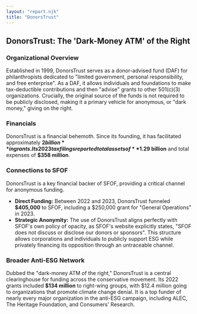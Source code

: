 ```yaml
---
layout: "report.njk"
title: "DonorsTrust"
---
```


## DonorsTrust: The 'Dark-Money ATM' of the Right

### Organizational Overview

Established in 1999, DonorsTrust serves as a donor-advised fund (DAF) for philanthropists dedicated to "limited government, personal responsibility, and free enterprise". As a DAF, it allows individuals and foundations to make tax-deductible contributions and then "advise" grants to other 501(c)(3) organizations. Crucially, the original source of the funds is not required to be publicly disclosed, making it a primary vehicle for anonymous, or "dark money," giving on the right.

### Financials

DonorsTrust is a financial behemoth. Since its founding, it has facilitated approximately **$2 billion** in grants. Its 2023 tax filings reported total assets of **$1.29 billion** and total expenses of **$358 million**.

### Connections to SFOF

DonorsTrust is a key financial backer of SFOF, providing a critical channel for anonymous funding.

* **Direct Funding:** Between 2022 and 2023, DonorsTrust funneled **$405,000** to SFOF, including a $250,000 grant for "General Operations" in 2023.
* **Strategic Anonymity:** The use of DonorsTrust aligns perfectly with SFOF's own policy of opacity, as SFOF's website explicitly states, "SFOF does not discuss or disclose our donors or sponsors". This structure allows corporations and individuals to publicly support ESG while privately financing its opposition through an untraceable channel.

### Broader Anti-ESG Network

Dubbed the "dark-money ATM of the right," DonorsTrust is a central clearinghouse for funding across the conservative movement. Its 2022 grants included **$134 million** to right-wing groups, with $12.4 million going to organizations that promote climate change denial. It is a top funder of nearly every major organization in the anti-ESG campaign, including ALEC, The Heritage Foundation, and Consumers' Research.
